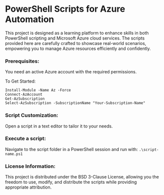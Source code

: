 # PowerShell Scripts for Azure Automation
This project is designed as a learning platform to enhance skills in both PowerShell scripting and Microsoft Azure cloud services. The scripts provided here are carefully crafted to showcase real-world scenarios, empowering you to manage Azure resources efficiently and confidently.

### Prerequisites:
You need an active Azure account with the required permissions.

To Get Started:

```
Install-Module -Name Az -Force
Connect-AzAccount
Get-AzSubscription
Select-AzSubscription -SubscriptionName "Your-Subscription-Name"
```


### Script Customization:
Open a script in a text editor to tailor it to your needs.

### Execute a script:
Navigate to the script folder in a PowerShell session and run with:
`
.\script-name.ps1
`

### License Information:
This project is distributed under the BSD 3-Clause License, allowing you the freedom to use, modify, and distribute the scripts while providing appropriate attribution.

